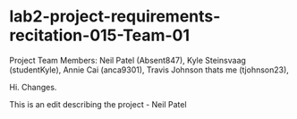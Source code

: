 # lab2-project-requirements-recitation-015-Team-01
Project Team Members:
Neil Patel (Absent847),
Kyle Steinsvaag (studentKyle),
Annie Cai (anca9301),
Travis Johnson thats me (tjohnson23),


Hi. Changes.

This is an edit describing the project - Neil Patel
